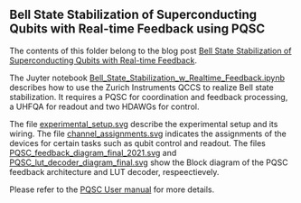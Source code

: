 ## Bell State Stabilization of Superconducting Qubits with Real-time Feedback using PQSC

The contents of this folder belong to the blog post [Bell State Stabilization of Superconducting Qubits with Real-time Feedback](https://blogs.zhinst.com/bahadir/2021/08/16/bell-state-stabilization-of-superconducting-qubits-with-real-time-feedback/).

The Juyter notebook [Bell_State_Stabilization_w_Realtime_Feedback.ipynb](Bell_State_Stabilization_w_Realtime_Feedback.ipynb) describes how to use the Zurich Instruments QCCS to realize Bell state stabilization. It requires a PQSC for coordination and feedback processing, a UHFQA for readout and two HDAWGs for control.

The file [experimental_setup.svg](experimental_setup.svg) describe the experimental setup and its wiring. The file [channel_assignments.svg](channel_assignments.svg) indicates the assignments of the devices for certain tasks such as qubit control and readout. The files [PQSC_feedback_diagram_final_2021.svg](PQSC_feedback_diagram_final_2021.svg) and [PQSC_lut_decoder_diagram_final.svg](PQSC_lut_decoder_diagram_final.svg) show the Block diagram of the PQSC feedback architecture and LUT decoder, respeectievely.

Please refer to the [PQSC User manual](https://docs.zhinst.com/pdf/ziPQSC_UserManual.pdf) for more details.
